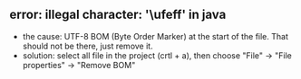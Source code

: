 ## error: illegal character: '\ufeff' in java

- the cause:  UTF-8 BOM (Byte Order Marker) at the start of the file. That should not be there, just remove it.
- solution: select all file in the project (crtl + a), then choose "File" -> "File properties" -> "Remove BOM"
